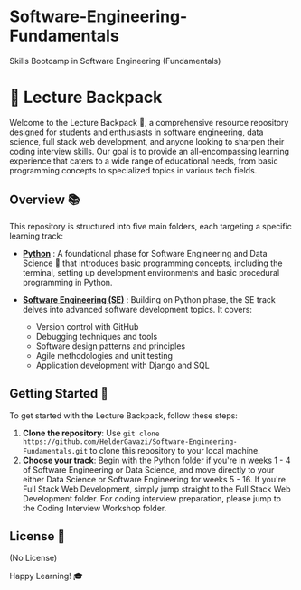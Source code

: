 # Software-Engineering-Fundamentals
Skills Bootcamp in Software Engineering (Fundamentals)

# 🎒 Lecture Backpack

Welcome to the Lecture Backpack 🚀, a comprehensive resource repository designed for students and enthusiasts in software engineering, data science, full stack web development, and anyone looking to sharpen their coding interview skills. Our goal is to provide an all-encompassing learning experience that caters to a wide range of educational needs, from basic programming concepts to specialized topics in various tech fields.

## Overview 📚

This repository is structured into five main folders, each targeting a specific learning track:

- **[Python](https://github.com/skills-cogrammar/C7-Lecture-Backpack/tree/main/1%20-%20Python)** : A foundational phase for Software Engineering and Data Science 🐍 that introduces basic programming concepts, including the terminal, setting up development environments and basic procedural programming in Python.

- **[Software Engineering (SE)](https://github.com/skills-cogrammar/C7-Lecture-Backpack/tree/main/2%20-%20Software%20Engineering%20(SE))** : Building on Python phase, the SE track delves into advanced software development topics. It covers:

  - Version control with GitHub
  - Debugging techniques and tools
  - Software design patterns and principles
  - Agile methodologies and unit testing
  - Application development with Django and SQL

 
## Getting Started 🚦

To get started with the Lecture Backpack, follow these steps:

1. **Clone the repository**: Use `git clone https://github.com/HelderGavazi/Software-Engineering-Fundamentals.git` to clone this repository to your local machine.
2. **Choose your track**: Begin with the Python folder if you're in weeks 1 - 4 of Software Engineering or Data Science, and move directly to your either Data Science or Software Engineering for weeks 5 - 16. If you're Full Stack Web Development, simply jump straight to the Full Stack Web Development folder. For coding interview preparation, please jump to the Coding Interview Workshop folder.

## License 📄
(No License)


Happy Learning! 🎓
